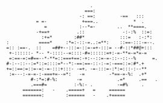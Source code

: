                                    .                            
                                 ===:                           
                               -: ==:         -==   :::         
               = =-             +===..             *  .         
                  =            :--*=-        ..  **====.        
               -+==+          .::              -:-:%  ::=:      
                 :+=*        :##*             :::=   :-:*:      
    :           ====*     :*=:-::-=..:=**:    ::==-:::-=--.     
    =:: :==-.  ::    =##+--:::=-::=-=+-:::= --#-::*##@+:::      
     +-::::::- *-- *-::::--=::::-#=::::::=+:-=-**=-=*=-=        
     =:==-=:=#==--*-**=::===+==:-+:--::=-=-::--::--%      =.    
    #-:--::--:=*::=::::=*--*:-==:==-::-:-=:-===::=:#*.+         
    +=::==:=::=-=:-=-:::+:::- -=+. -=-:::=-:*:=:::-:--**        
     :=---:-=-=-:-===+=--=*:   -=         -*==-=-%:  .+*        
             #-:*=:#-%:       -=             .=*     .==   .    
             .===#=          :-%:- .         -=#%     .         
          =======:   -    .=====+   =     ======                
          =======:        :======   -    .+=====                 
